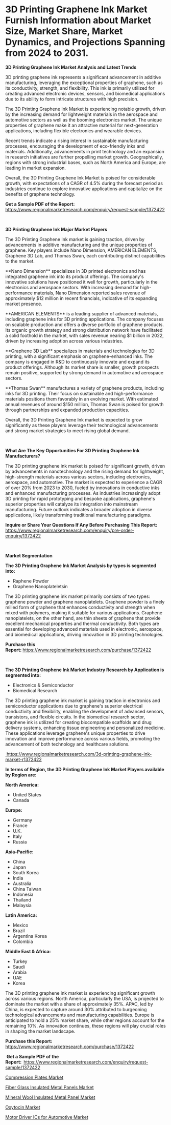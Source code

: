 <p><h1>3D Printing Graphene Ink Market Furnish Information about Market Size, Market Share, Market Dynamics, and Projections Spanning from 2024 to 2031.</h1></p><p><strong>3D Printing Graphene Ink Market Analysis and Latest Trends</strong></p>
<p><p>3D printing graphene ink represents a significant advancement in additive manufacturing, leveraging the exceptional properties of graphene, such as its conductivity, strength, and flexibility. This ink is primarily utilized for creating advanced electronic devices, sensors, and biomedical applications due to its ability to form intricate structures with high precision.</p><p>The 3D Printing Graphene Ink Market is experiencing notable growth, driven by the increasing demand for lightweight materials in the aerospace and automotive sectors as well as the booming electronics market. The unique properties of graphene make it an attractive material for next-generation applications, including flexible electronics and wearable devices.</p><p>Recent trends indicate a rising interest in sustainable manufacturing processes, encouraging the development of eco-friendly inks and materials. Additionally, advancements in print technology and an expansion in research initiatives are further propelling market growth. Geographically, regions with strong industrial bases, such as North America and Europe, are leading in market expansion.</p><p>Overall, the 3D Printing Graphene Ink Market is poised for considerable growth, with expectations of a CAGR of 4.5% during the forecast period as industries continue to explore innovative applications and capitalize on the benefits of graphene technology.</p></p>
<p><strong>Get a Sample PDF of the Report:&nbsp;</strong> <a href="https://www.regionalmarketresearch.com/enquiry/request-sample/1372422">https://www.regionalmarketresearch.com/enquiry/request-sample/1372422</a></p>
<p>&nbsp;</p>
<p><strong>3D Printing Graphene Ink Major Market Players</strong></p>
<p><p>The 3D Printing Graphene Ink market is gaining traction, driven by advancements in additive manufacturing and the unique properties of graphene. Key players include Nano Dimension, AMERICAN ELEMENTS, Graphene 3D Lab, and Thomas Swan, each contributing distinct capabilities to the market.</p><p>**Nano Dimension** specializes in 3D printed electronics and has integrated graphene ink into its product offerings. The company's innovative solutions have positioned it well for growth, particularly in the electronics and aerospace sectors. With increasing demand for high-performance materials, Nano Dimension reported sales revenue of approximately $12 million in recent financials, indicative of its expanding market presence.</p><p>**AMERICAN ELEMENTS** is a leading supplier of advanced materials, including graphene inks for 3D printing applications. The company focuses on scalable production and offers a diverse portfolio of graphene products. Its organic growth strategy and strong distribution network have facilitated a solid foothold in the market, with sales revenue nearing $1 billion in 2022, driven by increasing adoption across various industries.</p><p>**Graphene 3D Lab** specializes in materials and technologies for 3D printing, with a significant emphasis on graphene-enhanced inks. The company is engaged in R&D to continuously innovate and expand its product offerings. Although its market share is smaller, growth prospects remain positive, supported by strong demand in automotive and aerospace sectors.</p><p>**Thomas Swan** manufactures a variety of graphene products, including inks for 3D printing. Their focus on sustainable and high-performance materials positions them favorably in an evolving market. With estimated annual revenues of around $150 million, Thomas Swan is poised for growth through partnerships and expanded production capacities.</p><p>Overall, the 3D Printing Graphene Ink market is expected to grow significantly as these players leverage their technological advancements and strong market strategies to meet rising global demand.</p></p>
<p>&nbsp;</p>
<p><strong>What Are The Key Opportunities For 3D Printing Graphene Ink Manufacturers?</strong></p>
<p><p>The 3D printing graphene ink market is poised for significant growth, driven by advancements in nanotechnology and the rising demand for lightweight, high-strength materials across various sectors, including electronics, aerospace, and automotive. The market is expected to experience a CAGR of over 20% from 2023 to 2030, fueled by innovations in conductive inks and enhanced manufacturing processes. As industries increasingly adopt 3D printing for rapid prototyping and bespoke applications, graphene's superior properties will catalyze its integration into mainstream manufacturing. Future outlook indicates a broader adoption in diverse applications, likely transforming traditional manufacturing paradigms.</p></p>
<p><strong>Inquire or Share Your Questions If Any Before Purchasing This Report:</strong> <a href="https://www.regionalmarketresearch.com/enquiry/pre-order-enquiry/1372422">https://www.regionalmarketresearch.com/enquiry/pre-order-enquiry/1372422</a></p>
<p>&nbsp;</p>
<p><strong>Market Segmentation</strong></p>
<p><strong>The 3D Printing Graphene Ink Market Analysis by types is segmented into:</strong></p>
<p><ul><li>Raphene Powder</li><li>Graphene Nanoplateletsin</li></ul></p>
<p><p>The 3D printing graphene ink market primarily consists of two types: graphene powder and graphene nanoplatelets. Graphene powder is a finely milled form of graphene that enhances conductivity and strength when mixed with polymers, making it suitable for various applications. Graphene nanoplatelets, on the other hand, are thin sheets of graphene that provide excellent mechanical properties and thermal conductivity. Both types are essential for developing advanced materials used in electronic, aerospace, and biomedical applications, driving innovation in 3D printing technologies.</p></p>
<p><strong>Purchase this Report:&nbsp;</strong><a href="https://www.regionalmarketresearch.com/purchase/1372422">https://www.regionalmarketresearch.com/purchase/1372422</a></p>
<p>&nbsp;</p>
<p><strong>The 3D Printing Graphene Ink Market Industry Research by Application is segmented into:</strong></p>
<p><ul><li>Electronics & Semiconductor</li><li>Biomedical Research</li></ul></p>
<p><p>The 3D printing graphene ink market is gaining traction in electronics and semiconductor applications due to graphene's superior electrical conductivity and flexibility, enabling the development of advanced sensors, transistors, and flexible circuits. In the biomedical research sector, graphene ink is utilized for creating biocompatible scaffolds and drug delivery systems, enhancing tissue engineering and personalized medicine. These applications leverage graphene's unique properties to drive innovation and improve performance across various fields, promoting the advancement of both technology and healthcare solutions.</p></p>
<p><a href="https://www.regionalmarketresearch.com/3d-printing-graphene-ink-market-r1372422">&nbsp;https://www.regionalmarketresearch.com/3d-printing-graphene-ink-market-r1372422</a></p>
<p><strong>In terms of Region, the 3D Printing Graphene Ink Market Players available by Region are:</strong></p>
<p>
    <p> <strong> North America: </strong>
        <ul>
            <li>United States</li>
            <li>Canada</li>
        </ul>
        </p> 
    <p> <strong> Europe: </strong>
        <ul>
            <li>Germany</li>
            <li>France</li>
            <li>U.K.</li>
            <li>Italy</li>
            <li>Russia</li>
        </ul>
        </p> 
    <p> <strong> Asia-Pacific: </strong>
        <ul>
            <li>China</li>
            <li>Japan</li>
            <li>South Korea</li>
            <li>India</li>
            <li>Australia</li>
            <li>China Taiwan</li>
            <li>Indonesia</li>
            <li>Thailand</li>
            <li>Malaysia</li>
        </ul>
        </p> 
    <p> <strong> Latin America: </strong>
        <ul>
            <li>Mexico</li>
            <li>Brazil</li>
            <li>Argentina Korea</li>
            <li>Colombia</li>
        </ul>
        </p> 
    <p> <strong> Middle East & Africa: </strong>
        <ul>
            <li>Turkey</li>
            <li>Saudi</li>
            <li>Arabia</li>
            <li>UAE</li>
            <li>Korea</li>
        </ul>
    </p>
    </p>
<p><p>The 3D printing graphene ink market is experiencing significant growth across various regions. North America, particularly the USA, is projected to dominate the market with a share of approximately 35%. APAC, led by China, is expected to capture around 30% attributed to burgeoning technological advancements and manufacturing capabilities. Europe is anticipated to hold a 25% market share, while other regions account for the remaining 10%. As innovation continues, these regions will play crucial roles in shaping the market landscape.</p></p>
<p><strong>Purchase this Report: </strong><a href="https://www.regionalmarketresearch.com/purchase/1372422">https://www.regionalmarketresearch.com/purchase/1372422</a></p>
<p>&nbsp;<strong>Get a Sample PDF of the Report:&nbsp;&nbsp;</strong><a href="https://www.regionalmarketresearch.com/enquiry/request-sample/1372422">https://www.regionalmarketresearch.com/enquiry/request-sample/1372422</a></p>
<p><strong></strong></p>
<p><p><a href="https://www.linkedin.com/pulse/future-trajectory-compression-plates-market-emerging-trends-krkpc">Compression Plates Market</a></p><p><a href="https://issuu.com/reportprime-2/docs/fiber-glass-insulated-metal-panels-_3d8cd1901e28f8">Fiber Glass Insulated Metal Panels Market</a></p><p><a href="https://issuu.com/reportprime-2/docs/mineral-wool-insulated-metal-panel-_6583a8b024b43c">Mineral Wool Insulated Metal Panel Market</a></p><p><a href="https://github.com/indrystar/Market-Research-Report-List-5/blob/main/oxytocin-market.md">Oxytocin Market</a></p><p><a href="https://medium.com/@noeldedja20222022/global-motor-driver-ics-for-automotive-market-is-projected-to-grow-at-a-cagr-of-6-4-87af6e13eb08?postPublishedType=repub">Motor Driver ICs for Automotive Market</a></p></p>
